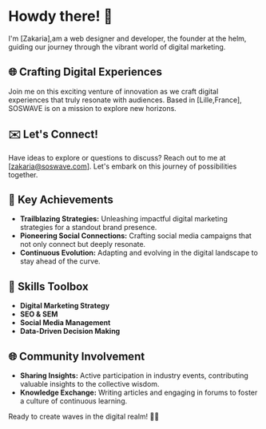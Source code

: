 # Howdy there! 👋

I'm [Zakaria],am a web designer and developer, the founder at the helm, guiding our journey through the vibrant world of digital marketing.

## 🌐 Crafting Digital Experiences

Join me on this exciting venture of innovation as we craft digital experiences that truly resonate with audiences. Based in [Lille,France], SOSWAVE is on a mission to explore new horizons.

## ✉️ Let's Connect!

Have ideas to explore or questions to discuss? Reach out to me at [zakaria@soswave.com]. Let's embark on this journey of possibilities together.

## 🎯 Key Achievements

- **Trailblazing Strategies:** Unleashing impactful digital marketing strategies for a standout brand presence.
- **Pioneering Social Connections:** Crafting social media campaigns that not only connect but deeply resonate.
- **Continuous Evolution:** Adapting and evolving in the digital landscape to stay ahead of the curve.

## 🔧 Skills Toolbox

- **Digital Marketing Strategy**
- **SEO & SEM**
- **Social Media Management**
- **Data-Driven Decision Making**

## 🌐 Community Involvement

- **Sharing Insights:** Active participation in industry events, contributing valuable insights to the collective wisdom.
- **Knowledge Exchange:** Writing articles and engaging in forums to foster a culture of continuous learning.

Ready to create waves in the digital realm! 🌊✨
